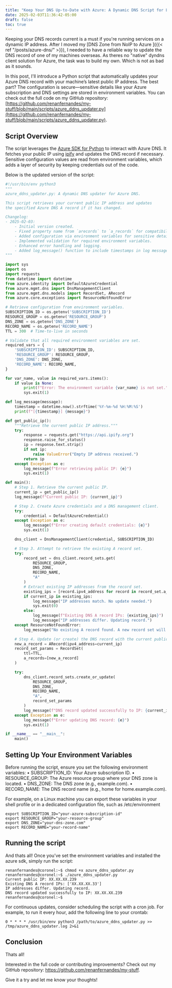 ```yaml
---
title: "Keep Your DNS Up-to-Date with Azure: A Dynamic DNS Script for Linux"
date: 2025-02-03T11:36:42-05:00
draft: false
toc: true
---
```


Keeping your DNS records current is a must if you're running services on a dynamic IP address. 
After I moved my [DNS Zone from NoIP to Azure ]({{< ref "/posts/azure-dns/" >}}), I needed to have a reliable way to update the DNS record of one of my machines overseas. As theres no "native" dyndns client solution for Azure, the task was to build my own. Which is not as bad as it sounds.

In this post, I'll introduce a Python script that automatically updates your Azure DNS record with your machine’s latest public IP address. The best part? The configuration is secure—sensitive details like your Azure subscription and DNS settings are stored in environment variables. You can check out the full code on my GitHub repository: [https://github.com/renanfernandes/my-stuff/blob/main/scripts/azure_ddns_updater.py](https://github.com/renanfernandes/my-stuff/blob/main/scripts/azure_ddns_updater.py).

## Script Overview

The script leverages the [Azure SDK for Python](https://learn.microsoft.com/azure/developer/python/) to interact with Azure DNS. It fetches your public IP using [ipify](https://www.ipify.org) and updates the DNS record if necessary. Sensitive configuration values are read from environment variables, which adds a layer of security by keeping credentials out of the code.

Below is the updated version of the script:

```python
#!/usr/bin/env python3
"""
azure_ddns_updater.py: A dynamic DNS updater for Azure DNS.

This script retrieves your current public IP address and updates
the specified Azure DNS A record if it has changed.

Changelog:
- 2025-02-03:
    - Initial version created.
    - Fixed property name from `arecords` to `a_records` for compatibility with the current Azure SDK.
    - Added configuration via environment variables for sensitive details (SUBSCRIPTION_ID, RESOURCE_GROUP, DNS_ZONE, RECORD_NAME).
    - Implemented validation for required environment variables.
    - Enhanced error handling and logging.
    - Added log_message() function to include timestamps in log messages.
"""

import sys
import os
import requests
from datetime import datetime
from azure.identity import DefaultAzureCredential
from azure.mgmt.dns import DnsManagementClient
from azure.mgmt.dns.models import RecordSet, ARecord
from azure.core.exceptions import ResourceNotFoundError

# Retrieve configuration from environment variables.
SUBSCRIPTION_ID = os.getenv('SUBSCRIPTION_ID')
RESOURCE_GROUP = os.getenv('RESOURCE_GROUP')
DNS_ZONE = os.getenv('DNS_ZONE')
RECORD_NAME = os.getenv('RECORD_NAME')
TTL = 300  # Time-to-live in seconds

# Validate that all required environment variables are set.
required_vars = {
    'SUBSCRIPTION_ID': SUBSCRIPTION_ID,
    'RESOURCE_GROUP': RESOURCE_GROUP,
    'DNS_ZONE': DNS_ZONE,
    'RECORD_NAME': RECORD_NAME,
}

for var_name, value in required_vars.items():
    if value is None:
        print(f"Error: The environment variable {var_name} is not set.")
        sys.exit(1)

def log_message(message):
    timestamp = datetime.now().strftime('%Y-%m-%d %H:%M:%S')
    print(f"[{timestamp}] {message}")

def get_public_ip():
    """Retrieve the current public IP address."""
    try:
        response = requests.get("https://api.ipify.org")
        response.raise_for_status()
        ip = response.text.strip()
        if not ip:
            raise ValueError("Empty IP address received.")
        return ip
    except Exception as e:
        log_message(f"Error retrieving public IP: {e}")
        sys.exit(1)

def main():
    # Step 1. Retrieve the current public IP.
    current_ip = get_public_ip()
    log_message(f"Current public IP: {current_ip}")

    # Step 2. Create Azure credentials and a DNS management client.
    try:
        credential = DefaultAzureCredential()
    except Exception as e:
        log_message(f"Error creating default credentials: {e}")
        sys.exit(1)

    dns_client = DnsManagementClient(credential, SUBSCRIPTION_ID)

    # Step 3. Attempt to retrieve the existing A record set.
    try:
        record_set = dns_client.record_sets.get(
            RESOURCE_GROUP,
            DNS_ZONE,
            RECORD_NAME,
            "A"
        )
        # Extract existing IP addresses from the record set.
        existing_ips = [record.ipv4_address for record in record_set.a_records] if record_set.a_records else []
        if current_ip in existing_ips:
            log_message("IP addresses match. No update needed.")
            sys.exit(0)
        else:
            log_message(f"Existing DNS A record IPs: {existing_ips}")
            log_message("IP addresses differ. Updating record.")
    except ResourceNotFoundError:
        log_message("No existing A record found. A new record set will be created.")

    # Step 4. Update (or create) the DNS record with the current public IP.
    new_a_record = ARecord(ipv4_address=current_ip)
    record_set_params = RecordSet(
        ttl=TTL,
        a_records=[new_a_record]
    )

    try:
        dns_client.record_sets.create_or_update(
            RESOURCE_GROUP,
            DNS_ZONE,
            RECORD_NAME,
            "A",
            record_set_params
        )
        log_message(f"DNS record updated successfully to IP: {current_ip}")
    except Exception as e:
        log_message(f"Error updating DNS record: {e}")
        sys.exit(1)

if __name__ == "__main__":
    main()
```
## Setting Up Your Environment Variables
Before running the script, ensure you set the following environment variables:
	•	SUBSCRIPTION_ID: Your Azure subscription ID.
	•	RESOURCE_GROUP: The Azure resource group where your DNS zone is located.
	•	DNS_ZONE: The DNS zone (e.g., example.com).
	•	RECORD_NAME: The DNS record name (e.g., home for home.example.com).

For example, on a Linux machine you can export these variables in your shell profile or in a dedicated configuration file, such as /etc/environment
```
export SUBSCRIPTION_ID="your-azure-subscription-id"
export RESOURCE_GROUP="your-resource-group"
export DNS_ZONE="your-dns-zone.com"
export RECORD_NAME="your-record-name"
```

## Running the script

And thats all!
Once you’ve set the environment variables and installed the azure sdk, simply run the script:

````
renanfernandes@coronel:~$ chmod +x azure_ddns_updater.py
renanfernandes@coronel:~$ ./azure_ddns_updater.py
Current public IP: XX.XX.XX.239
Existing DNS A record IPs: ['XX.XX.XX.33']
IP addresses differ. Updating record.
DNS record updated successfully to IP: XX.XX.XX.239
renanfernandes@coronel:~$
````

For continuous updates, consider scheduling the script with a cron job. For example, to run it every hour, add the following line to your crontab:

```
0 * * * * /usr/bin/env python3 /path/to/azure_ddns_updater.py >> /tmp/azure_ddns_updater.log 2>&1
```

## Conclusion
Thats all!

Interested in the full code or contributing improvements? Check out my GitHub repository: https://github.com/renanfernandes/my-stuff.

Give it a try and let me know your thoughts!
